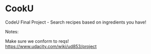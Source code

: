 # CookU
CodeU Final Project - Search recipes based on ingredients you have!

Notes:

Make sure we conform to reqs! https://www.udacity.com/wiki/ud853/project
